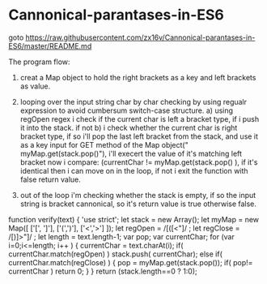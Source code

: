 # Cannonical-parantases-in-ES6
goto https://raw.githubusercontent.com/zx16v/Cannonical-parantases-in-ES6/master/README.md

The program flow:
1) creat a Map object to hold  the right brackets as a key and left brackets as value.
2) looping over the input string char by char checking by using regualr expression to avoid cumbersum switch-case structure. 
   a) using regOpen regex i check if the current char is left a bracket type, if i push it into the stack.
      if not
   b) i check whether the current char is right bracket type, if so i'll pop the last left bracket from the stack,
      and use it as a key input for GET method of the Map object(" myMap.get(stack.pop()"),
      i'll execert the value of it's matching left bracket
      now i compare: (currentChar != myMap.get(stack.pop() ),
      if it's identical then i can move on in the loop, if not i exit the function with false return value.
 
3)  out of the loop i'm checking whether the stack is empty, if so the input string is bracket cannonical, so it's
      return value is true otherwise false.
   


function verify(text)
{
   'use strict';
    let  stack =  new Array();
    let myMap = new Map([  ['[', ']'], ['(',')'], ['<','>'] ]);
    let regOpen   =  /[([<"]/ ;
    let regClose  = /[\)\]\>"]/ ;
    let length  =  text.length-1;
    var pop;
    var currentChar;
    for (var i=0;i<=length; i++ )
    {
        currentChar = text.charAt(i);
        if(  currentChar.match(regOpen)  )
            stack.push(  currentChar);
        else if(   currentChar.match(regClose)  )
        {
            pop =  myMap.get(stack.pop());
            if( pop!=  currentChar )   return 0;
        }
    }
    return (stack.length==0 ? 1:0);
